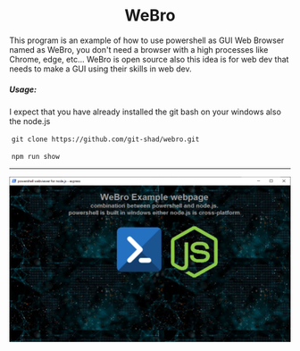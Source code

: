 <h1 align="center">WeBro</h1>

This program is an example of how to use powershell as GUI Web Browser named as WeBro, you don't need a browser with a high processes like Chrome, edge, etc... WeBro is open source also this idea is for web dev that needs to make a GUI using their skills in web dev.



##### Usage: 
I expect that you have already installed the git bash on your windows also the node.js

​		`git clone https://github.com/git-shad/webro.git`

​		`npm run show`



------

<img src="screenshot.PNG">



